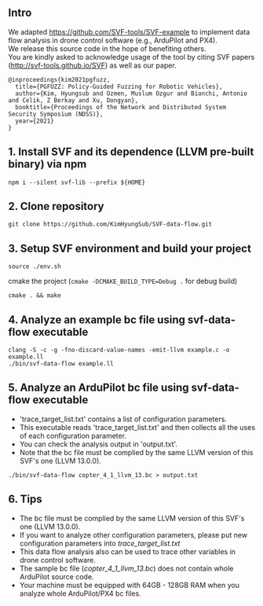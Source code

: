 ## Intro
We adapted https://github.com/SVF-tools/SVF-example to implement data flow analysis in drone control software (e.g., ArduPilot and PX4). <br>
We release this source code in the hope of benefiting others.<br>
You are kindly asked to acknowledge usage of the tool by citing SVF papers (http://svf-tools.github.io/SVF) as well as our paper.<br>
```
@inproceedings{kim2021pgfuzz,
  title={PGFUZZ: Policy-Guided Fuzzing for Robotic Vehicles},
  author={Kim, Hyungsub and Ozmen, Muslum Ozgur and Bianchi, Antonio and Celik, Z Berkay and Xu, Dongyan},
  booktitle={Proceedings of the Network and Distributed System Security Symposium (NDSS)},
  year={2021}
}
```

## 1. Install SVF and its dependence (LLVM pre-built binary) via npm
```
npm i --silent svf-lib --prefix ${HOME}
```

## 2. Clone repository
```
git clone https://github.com/KimHyungSub/SVF-data-flow.git
```

## 3. Setup SVF environment and build your project 
```
source ./env.sh
```
cmake the project (`cmake -DCMAKE_BUILD_TYPE=Debug .` for debug build)
```
cmake . && make
```

## 4. Analyze an example bc file using svf-data-flow executable
```
clang -S -c -g -fno-discard-value-names -emit-llvm example.c -o example.ll
./bin/svf-data-flow example.ll
```

## 5. Analyze an ArduPilot bc file using svf-data-flow executable
- 'trace_target_list.txt' contains a list of configuration parameters.<br>
- This executable reads 'trace_target_list.txt' and then collects all the uses of each configuration parameter.<br>
- You can check the analysis output in 'output.txt'.<br>
- Note that the bc file must be complied by the same LLVM version of this SVF's one (LLVM 13.0.0).<br>
```
./bin/svf-data-flow copter_4_1_llvm_13.bc > output.txt
```
## 6. Tips 
- The bc file must be complied by the same LLVM version of this SVF's one (LLVM 13.0.0).<br>
- If you want to analyze other configuration parameters, please put new configuration parameters into _trace_target_list.txt_<br>
- This data flow analysis also can be used to trace other variables in drone control software.<br>
- The sample bc file (_copter_4_1_llvm_13.bc_) does not contain whole ArduPilot source code.<br>
- Your machine must be equipped with 64GB - 128GB RAM when you analyze whole ArduPilot/PX4 bc files.<br>
